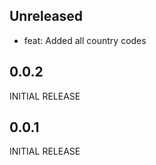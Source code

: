 

## Unreleased
 - feat: Added all country codes

## 0.0.2
INITIAL RELEASE

## 0.0.1

INITIAL RELEASE